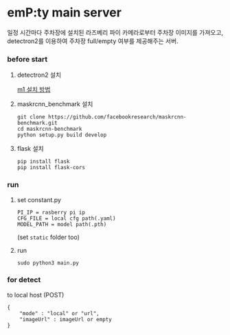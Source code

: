 # emP:ty main server

일정 시간마다 주차장에 설치된 라즈베리 파이 카메라로부터 주차장 이미지를 가져오고, detectron2를 이용하여 주차장 full/empty 여부를 제공해주는 서버.

### before start
1. detectron2 설치

    [m1 설치 방법](https://velog.io/@huttzza/m1-detectron2-%EC%84%A4%EC%B9%98)

2. maskrcnn_benchmark 설치
    
    ```
    git clone https://github.com/facebookresearch/maskrcnn-benchmark.git
    cd maskrcnn-benchmark
    python setup.py build develop
    ```
    
3. flask 설치

    ```
    pip install flask
    pip install flask-cors
    ```

### run
1. set constant.py
    ```
    PI_IP = rasberry pi ip
    CFG_FILE = local cfg path(.yaml)
    MODEL_PATH = model path(.pth)
    ```
    (set `static` folder too)

2. run

    ```
    sudo python3 main.py
    ```

### for detect
to local host (POST)
```
{
    "mode" : "local" or "url",
    "imageUrl" : imageUrl or empty
}
```
